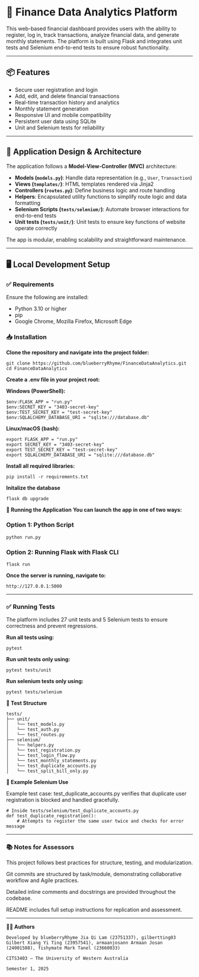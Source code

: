 # 💸 Finance Data Analytics Platform

This web-based financial dashboard provides users with the ability to register, log in, track transactions, analyze financial data, and generate monthly statements. The platform is built using Flask and integrates unit tests and Selenium end-to-end tests to ensure robust functionality.

---

## 📦 Features

- Secure user registration and login
- Add, edit, and delete financial transactions
- Real-time transaction history and analytics
- Monthly statement generation
- Responsive UI and mobile compatibility
- Persistent user data using SQLite
- Unit and Selenium tests for reliability

---

## 🧠 Application Design & Architecture

The application follows a **Model-View-Controller (MVC)** architecture:

- **Models (`models.py`)**: Handle data representation (e.g., `User`, `Transaction`)
- **Views (`templates/`)**: HTML templates rendered via Jinja2
- **Controllers (`routes.py`)**: Define business logic and route handling
- **Helpers**: Encapsulated utility functions to simplify route logic and data formatting
- **Selenium Scripts (`tests/selenium/`)**: Automate browser interactions for end-to-end tests
- **Unit tests (`tests/unit/`)**: Unit tests to ensure key functions of website operate correctly

The app is modular, enabling scalability and straightforward maintenance.

---

## 🖥️ Local Development Setup

### ✅ Requirements

Ensure the following are installed:
- Python 3.10 or higher
- pip
- Google Chrome, Mozilla Firefox, Microsoft Edge

### 📥 Installation

**Clone the repository and navigate into the project folder:**

```
git clone https://github.com/blueberryRhyme/FinanceDataAnalytics.git
cd FinanceDataAnalytics
```

**Create a .env file in your project root:**

**Windows (PowerShell):**
```
$env:FLASK_APP = "run.py"
$env:SECRET_KEY = "3403-secret-key"
$env:TEST_SECRET_KEY = "test-secret-key"
$env:SQLALCHEMY_DATABASE_URI = "sqlite:///database.db"
```

**Linux/macOS (bash):**

```
export FLASK_APP = "run.py"
export SECRET_KEY = "3403-secret-key"
export TEST_SECRET_KEY = "test-secret-key"
export SQLALCHEMY_DATABASE_URI = "sqlite:///database.db"
```

**Install all required libraries:**

```
pip install -r requirements.txt
```

**Initalize the database**

```
flask db upgrade
```

**🚀 Running the Application**
**You can launch the app in one of two ways:**


### Option 1: Python Script

```
python run.py
```

### Option 2: Running Flask with Flask CLI

```
flask run
```

**Once the server is running, navigate to:**

```
http://127.0.0.1:5000
```

---

### ✅ Running Tests

The platform includes 27 unit tests and 5 Selenium tests to ensure correctness and prevent regressions.

**Run all tests using:**

```
pytest
```

**Run unit tests only using:**

```
pytest tests/unit
```

**Run selenium tests only using:**

```
pytest tests/selenium
```

**📁 Test Structure**

```
tests/
├── unit/
│   └── test_models.py
│   └── test_auth.py
│   └── test_routes.py
├── selenium/
│   └── helpers.py
│   └── test_registration.py
│   └── test_login_flow.py
│   └── test_monthly_statements.py
│   └── test_duplicate_accounts.py
│   └── test_split_bill_only.py
```

**🧪 Example Selenium Use**

Example test case: test_duplicate_accounts.py verifies that duplicate user registration is blocked and handled gracefully.

```
# Inside tests/selenium/test_duplicate_accounts.py
def test_duplicate_registration():
    # Attempts to register the same user twice and checks for error message
```

---

### 📚 Notes for Assessors

This project follows best practices for structure, testing, and modularization.

Git commits are structured by task/module, demonstrating collaborative workflow and Agile practices.

Detailed inline comments and docstrings are provided throughout the codebase.

README includes full setup instructions for replication and assessment.

---

**👨‍💻 Authors**

```
Developed by blueberryRhyme Jia Qi Lam (23751337), gilbertting03 Gilbert Xiang Yi Ting (23957541), armaanjosann Armaan Josan (24001588), fishymate Mark Tanel (23660033)

CITS3403 — The University of Western Australia

Semester 1, 2025
```
